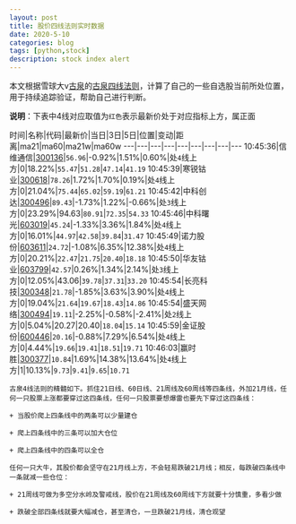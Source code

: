 ```yaml
---
layout: post
title: 股价四线法则实时数据
date: 2020-5-10
categories: blog
tags: [python,stock]
description: stock index alert
---
```



本文根据雪球大v[古泉](https://xueqiu.com/u/7148646888)的[古泉四线法则](https://xueqiu.com/7148646888/130498192)，计算了自己的一些自选股当前所处位置，用于持续追踪验证，帮助自己进行判断。

**说明**：下表中4线对应取值为`红色`表示最新价处于对应指标上方，属正面

时间|名称|代码|最新价|当日|3日|5日|位置|变动|距离|ma21|ma60|ma21w|ma60w
---|---|---|---|---|---|---|---|---
10:45:36|信维通信|[300136](https://xueqiu.com/S/SZ300136)|`56.96`|-0.92%|1.51%|0.60%|处`4`线上方|0|18.22%|`55.47`|`51.28`|`47.14`|`41.19`
10:45:39|寒锐钴业|[300618](https://xueqiu.com/S/SZ300618)|`78.26`|1.72%|1.70%|0.19%|处`4`线上方|0|21.04%|`75.44`|`65.02`|`59.19`|`61.21`
10:45:42|中科创达|[300496](https://xueqiu.com/S/SZ300496)|`89.43`|-1.73%|1.22%|-0.66%|处`3`线上方|0|23.29%|94.63|`80.91`|`72.35`|`54.33`
10:45:46|中科曙光|[603019](https://xueqiu.com/S/SH603019)|`45.24`|-1.33%|3.36%|1.84%|处`4`线上方|0|16.01%|`44.97`|`42.58`|`39.84`|`31.47`
10:45:49|诺力股份|[603611](https://xueqiu.com/S/SH603611)|`24.72`|-1.08%|6.35%|12.38%|处`4`线上方|0|20.21%|`22.47`|`21.75`|`20.40`|`18.18`
10:45:50|华友钴业|[603799](https://xueqiu.com/S/SH603799)|`42.57`|0.26%|1.34%|2.14%|处`3`线上方|0|12.05%|43.06|`39.78`|`37.31`|`33.20`
10:45:54|长亮科技|[300348](https://xueqiu.com/S/SZ300348)|`21.78`|-1.85%|3.63%|3.90%|处`4`线上方|0|19.04%|`21.64`|`19.67`|`18.43`|`14.86`
10:45:54|盛天网络|[300494](https://xueqiu.com/S/SZ300494)|`19.11`|-2.25%|-0.58%|-2.41%|处`2`线上方|0|5.04%|20.27|20.40|`18.04`|`15.14`
10:45:59|金证股份|[600446](https://xueqiu.com/S/SH600446)|`20.16`|-0.88%|7.29%|6.54%|处`4`线上方|0|4.44%|`19.66`|`19.41`|`18.51`|`19.71`
10:46:03|赢时胜|[300377](https://xueqiu.com/S/SZ300377)|`10.84`|1.69%|14.38%|13.64%|处`4`线上方|1|10.13%|`9.73`|`9.41`|`9.65`|`10.71`

```
古泉4线法则的精髓如下。抓住21日线、60日线、21周线及60周线等四条线，外加21月线，任何一只股票上涨都要穿过这四条线，任何一只股票要想爆雷也要先下穿过这四条线：

+ 当股价爬上四条线中的两条可以少量建仓

+ 爬上四条线中的三条可以加大仓位

+ 爬上四条线中的四条可以全仓

任何一只大牛，其股价都会坚守在21月线上方，不会轻易跌破21月线；相反，每跌破四条线中一条就减一些仓位：

+ 21周线可做为多空分水岭及警戒线，股价在21周线及60周线下方就要十分慎重，多看少做

+ 跌破全部四条线就要大幅减仓，甚至清仓，一旦跌破21月线，清仓观望
```
